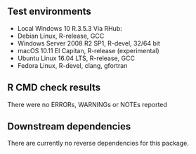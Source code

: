 ## Test environments
* Local Windows 10 R.3.5.3 
Via RHub: 
* Debian Linux, R-release, GCC 
* Windows Server 2008 R2 SP1, R-devel, 32/64 bit
* macOS 10.11 El Capitan, R-release (experimental)
* Ubuntu Linux 16.04 LTS, R-release, GCC
* Fedora Linux, R-devel, clang, gfortran

## R CMD check results
There were no ERRORs, WARNINGs or NOTEs reported

## Downstream dependencies

There are currently no reverse dependencies for this package.



